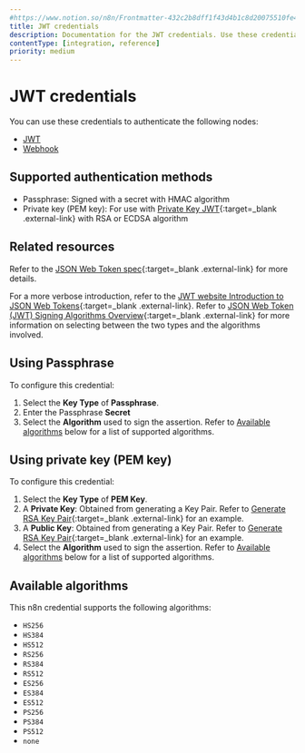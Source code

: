 ```yaml
---
#https://www.notion.so/n8n/Frontmatter-432c2b8dff1f43d4b1c8d20075510fe4
title: JWT credentials
description: Documentation for the JWT credentials. Use these credentials to authenticate JWT in n8n, a workflow automation platform.
contentType: [integration, reference]
priority: medium
---
```


# JWT credentials

You can use these credentials to authenticate the following nodes:

- [JWT](/integrations/builtin/core-nodes/n8n-nodes-base.jwt/)
- [Webhook](/integrations/builtin/core-nodes/n8n-nodes-base.webhook/)

## Supported authentication methods

- Passphrase: Signed with a secret with HMAC algorithm
- Private key (PEM key): For use with [Private Key JWT](https://auth0.com/docs/get-started/authentication-and-authorization-flow/authenticate-with-private-key-jwt){:target=_blank .external-link} with RSA or ECDSA algorithm

## Related resources

Refer to the [JSON Web Token spec](https://datatracker.ietf.org/doc/html/rfc7519){:target=_blank .external-link} for more details.

For a more verbose introduction, refer to the [JWT website Introduction to JSON Web Tokens](https://jwt.io/introduction){:target=_blank .external-link}. Refer to [JSON Web Token (JWT) Signing Algorithms Overview](https://auth0.com/blog/json-web-token-signing-algorithms-overview/){:target=_blank .external-link} for more information on selecting between the two types and the algorithms involved.

## Using Passphrase

To configure this credential:

1. Select the **Key Type** of **Passphrase**.
2. Enter the Passphrase **Secret**
3. Select the **Algorithm** used to sign the assertion. Refer to [Available algorithms](#available-algorithms) below for a list of supported algorithms.

## Using private key (PEM key)

To configure this credential:
1. Select the **Key Type** of **PEM Key**.
2. A **Private Key**: Obtained from generating a Key Pair. Refer to [Generate RSA Key Pair](https://auth0.com/docs/secure/application-credentials/generate-rsa-key-pair){:target=_blank .external-link} for an example.
3. A **Public Key**: Obtained from generating a Key Pair. Refer to [Generate RSA Key Pair](https://auth0.com/docs/secure/application-credentials/generate-rsa-key-pair){:target=_blank .external-link} for an example.
4. Select the **Algorithm** used to sign the assertion. Refer to [Available algorithms](#available-algorithms) below for a list of supported algorithms.

## Available algorithms

This n8n credential supports the following algorithms:

- `HS256`
- `HS384`
- `HS512`
- `RS256`
- `RS384`
- `RS512`
- `ES256`
- `ES384`
- `ES512`
- `PS256`
- `PS384`
- `PS512`
- `none`
